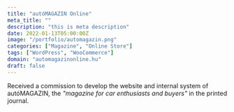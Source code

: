 ```yaml
---
title: "autóMAGAZIN Online"
meta_title: ""
description: "this is meta description"
date: 2022-01-13T05:00:00Z
image: "/portfolio/automagazin.png"
categories: ["Magazine", "Online Store"]
tags: ["WordPress", "WooCommerce"]
domain: "automagazinonline.hu"
draft: false
---
```


Received a commission to develop the website and internal system of autóMAGAZIN, the _"magazine for car enthusiasts and buyers"_ in the printed journal.
